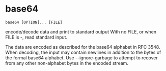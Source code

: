 # base64

```
base64 [OPTION]... [FILE]
```

encode/decode data and print to standard output
With no FILE, or when FILE is -, read standard input.

The data are encoded as described for the base64 alphabet in RFC
3548. When decoding, the input may contain newlines in addition
to the bytes of the formal base64 alphabet. Use --ignore-garbage
to attempt to recover from any other non-alphabet bytes in the
encoded stream.
